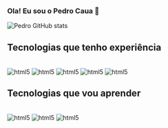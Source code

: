 ### Ola! Eu sou o Pedro Caua 👋


![Pedro GitHub stats](https://github-readme-stats.vercel.app/api?username=pcauaa&show_icons=true&theme=dracula)

## Tecnologias que tenho experiência

<div style="display: inline_block"><br/>
 <img aLign="center" aLt="html5" src="https://img.shields.io/badge/C%23-239120?style=for-the-badge&logo=c-sharp&logoColor=white" />
 <img aLign="center" aLt="html5" src="https://img.shields.io/badge/JavaScript-F7DF1E?style=for-the-badge&logo=javascript&logoColor=black" />
 <img aLign="center" aLt="html5" src="https://img.shields.io/badge/HTML5-E34F26?style=for-the-badge&logo=html5&logoColor=white" />
 <img aLign="center" aLt="html5" src="https://img.shields.io/badge/C%2B%2B-00599C?style=for-the-badge&logo=c%2B%2B&logoColor=white" />
 <img aLign="center" aLt="html5" src="https://img.shields.io/badge/CSS-239120?&style=for-the-badge&logo=css3&logoColor=white" />
 <div>

 ## Tecnologias que vou aprender

<div style="display: inline_block"><br/>
 <img aLign="center" aLt="html5" src="https://img.shields.io/badge/Python-3776AB?style=for-the-badge&logo=python&logoColor=white" />
 <img aLign="center" aLt="html5" src="https://img.shields.io/badge/MySQL-00000F?style=for-the-badge&logo=mysql&logoColor=white" />
 <img aLign="center" aLt="html5" src="https://img.shields.io/badge/Amazon_AWS-232F3E?style=for-the-badge&logo=amazon-aws&logoColor=white" />

 <div>
